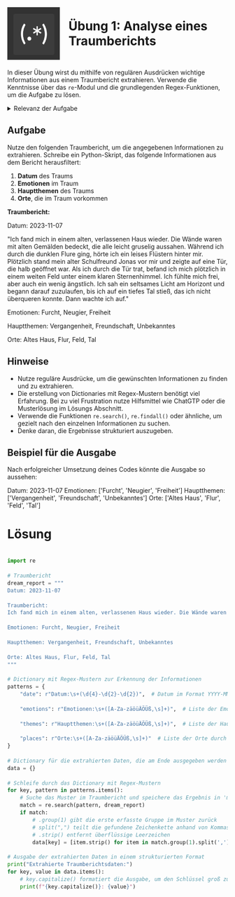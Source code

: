 <div style="display: flex; align-items: center; margin-bottom: 20px;">
    <img src="regex_logo_simple.png" alt="Regex Logo" style="width: 120px; margin-right: 20px;">
    <h1 style="margin: 0;">Übung 1: Analyse eines Traumberichts</h1>
</div>

In dieser Übung wirst du mithilfe von regulären Ausdrücken wichtige Informationen aus einem Traumbericht extrahieren. Verwende die Kenntnisse über das `re`-Modul und die grundlegenden Regex-Funktionen, um die Aufgabe zu lösen.

<details>
  <summary>Relevanz der Aufgabe</summary>
  Die relevanz dieser Aufgabe ist nicht zu unterschätzen. Im "Lucid Lab" der Universität Bern wurde dieser Code genutzt, um Rückschlüsse zu ziehen über das Vorkommen von "Lab Dreams", also Träumen über das Schlaflabor selber. Durch die Nutzung des Tools konnten die Angaben der Studenbetreuer überprüft und validiert werden.
</details>

## Aufgabe

Nutze den folgenden Traumbericht, um die angegebenen Informationen zu extrahieren. Schreibe ein Python-Skript, das folgende Informationen aus dem Bericht herausfiltert:

1. **Datum** des Traums
2. **Emotionen** im Traum
3. **Hauptthemen** des Traums
4. **Orte**, die im Traum vorkommen

**Traumbericht:**

Datum: 2023-11-07

"Ich fand mich in einem alten, verlassenen Haus wieder. Die Wände waren mit alten Gemälden bedeckt, die alle leicht gruselig aussahen. Während ich durch die dunklen Flure ging, hörte ich ein leises Flüstern hinter mir. Plötzlich stand mein alter Schulfreund Jonas vor mir und zeigte auf eine Tür, die halb geöffnet war. Als ich durch die Tür trat, befand ich mich plötzlich in einem weiten Feld unter einem klaren Sternenhimmel. Ich fühlte mich frei, aber auch ein wenig ängstlich. Ich sah ein seltsames Licht am Horizont und begann darauf zuzulaufen, bis ich auf ein tiefes Tal stieß, das ich nicht überqueren konnte. Dann wachte ich auf."

Emotionen: Furcht, Neugier, Freiheit

Hauptthemen: Vergangenheit, Freundschaft, Unbekanntes

Orte: Altes Haus, Flur, Feld, Tal


## Hinweise

- Nutze reguläre Ausdrücke, um die gewünschten Informationen zu finden und zu extrahieren.
- Die erstellung von Dictionaries mit Regex-Mustern benötigt  viel Erfahrung. Bei zu viel Frustration nutze Hilfsmittel wie ChatGTP oder die Musterlösung im Lösungs Abschnitt. 
- Verwende die Funktionen `re.search()`, `re.findall()` oder ähnliche, um gezielt nach den einzelnen Informationen zu suchen.
- Denke daran, die Ergebnisse strukturiert auszugeben.


## Beispiel für die Ausgabe

Nach erfolgreicher Umsetzung deines Codes könnte die Ausgabe so aussehen:

Datum: 2023-11-07 Emotionen: ['Furcht', 'Neugier', 'Freiheit'] Hauptthemen: ['Vergangenheit', 'Freundschaft', 'Unbekanntes'] Orte: ['Altes Haus', 'Flur', 'Feld', 'Tal']

# Lösung

```python

import re

# Traumbericht
dream_report = """
Datum: 2023-11-07

Traumbericht:  
Ich fand mich in einem alten, verlassenen Haus wieder. Die Wände waren mit alten Gemälden bedeckt, die alle leicht gruselig aussahen. Während ich durch die dunklen Flure ging, hörte ich ein leises Flüstern hinter mir. Plötzlich stand mein alter Schulfreund Jonas vor mir und zeigte auf eine Tür, die halb geöffnet war. Als ich durch die Tür trat, befand ich mich plötzlich in einem weiten Feld unter einem klaren Sternenhimmel. Ich fühlte mich frei, aber auch ein wenig ängstlich. Ich sah ein seltsames Licht am Horizont und begann darauf zuzulaufen, bis ich auf ein tiefes Tal stieß, das ich nicht überqueren konnte. Dann wachte ich auf.

Emotionen: Furcht, Neugier, Freiheit

Hauptthemen: Vergangenheit, Freundschaft, Unbekanntes

Orte: Altes Haus, Flur, Feld, Tal
"""

# Dictionary mit Regex-Mustern zur Erkennung der Informationen
patterns = {
    "date": r"Datum:\s+(\d{4}-\d{2}-\d{2})",  # Datum im Format YYYY-MM-DD

    "emotions": r"Emotionen:\s+([A-Za-zäöüÄÖÜß,\s]+)",  # Liste der Emotionen durch Kommas getrennt

    "themes": r"Hauptthemen:\s+([A-Za-zäöüÄÖÜß,\s]+)",  # Liste der Hauptthemen durch Kommas getrennt

    "places": r"Orte:\s+([A-Za-zäöüÄÖÜß,\s]+)"  # Liste der Orte durch Kommas getrennt
}

# Dictionary für die extrahierten Daten, die am Ende ausgegeben werden
data = {}

# Schleife durch das Dictionary mit Regex-Mustern
for key, pattern in patterns.items():
    # Suche das Muster im Traumbericht und speichere das Ergebnis in 'match'
    match = re.search(pattern, dream_report)
    if match:
        # .group(1) gibt die erste erfasste Gruppe im Muster zurück
        # split(",") teilt die gefundene Zeichenkette anhand von Kommas in eine Liste auf
        # .strip() entfernt überflüssige Leerzeichen
        data[key] = [item.strip() for item in match.group(1).split(',')]

# Ausgabe der extrahierten Daten in einem strukturierten Format
print("Extrahierte Traumberichtsdaten:")
for key, value in data.items():
    # key.capitalize() formatiert die Ausgabe, um den Schlüssel groß zu schreiben (z. B. "Date" statt "date")
    print(f"{key.capitalize()}: {value}")
```


